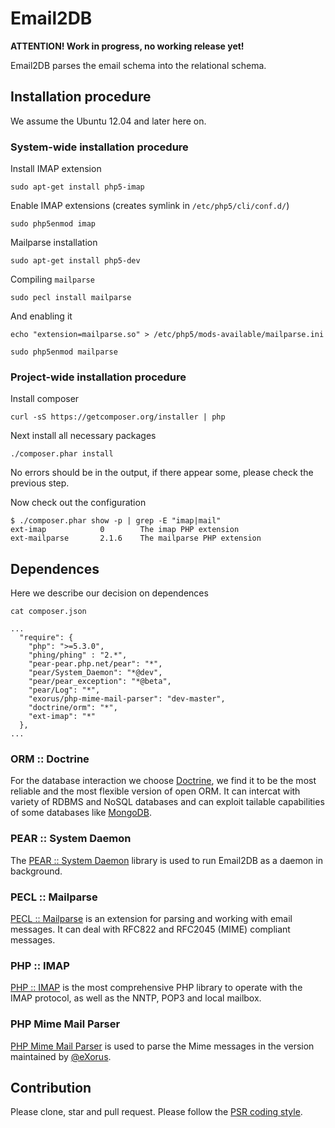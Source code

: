 # Email2DB

**ATTENTION! Work in progress, no working release yet!**

Email2DB parses the email schema into the relational schema.

## Installation procedure

We assume the Ubuntu 12.04 and later here on.

### System-wide installation procedure

Install IMAP extension

```
sudo apt-get install php5-imap
```

Enable IMAP extensions (creates symlink in `/etc/php5/cli/conf.d/`)

```
sudo php5enmod imap
```

Mailparse installation

```
sudo apt-get install php5-dev
```

Compiling `mailparse`

```
sudo pecl install mailparse
```

And enabling it

```
echo "extension=mailparse.so" > /etc/php5/mods-available/mailparse.ini
```

```
sudo php5enmod mailparse
```

### Project-wide installation procedure

Install composer

```
curl -sS https://getcomposer.org/installer | php
```

Next install all necessary packages

```
./composer.phar install
```

No errors should be in the output, if there appear some, please check the previous step.

Now check out the configuration

```
$ ./composer.phar show -p | grep -E "imap|mail"
ext-imap            0        The imap PHP extension
ext-mailparse       2.1.6    The mailparse PHP extension
```

## Dependences

Here we describe our decision on dependences

```
cat composer.json

...
  "require": {
    "php": ">=5.3.0",
    "phing/phing" : "2.*",
    "pear-pear.php.net/pear": "*",
    "pear/System_Daemon": "*@dev",
    "pear/pear_exception": "*@beta",
    "pear/Log": "*",
    "exorus/php-mime-mail-parser": "dev-master",
    "doctrine/orm": "*",
    "ext-imap": "*"
  },
...
```

### ORM :: Doctrine
For the database interaction we choose [Doctrine](http://doctrine-orm.readthedocs.org/), we find it to be the most reliable and the most flexible version of open ORM. 
It can intercat with variety of RDBMS and NoSQL databases and can exploit tailable capabilities of some databases like [MongoDB](https://github.com/doctrine/doctrine-mongodb-odm-tailable-cursor-bundle).

### PEAR :: System Daemon
The [PEAR :: System Daemon](http://pear.php.net/package/System_Daemon) library is used to run Email2DB as a daemon in background.

### PECL :: Mailparse
[PECL :: Mailparse](http://pecl.php.net/package/mailparse) is an extension for parsing and working with email messages. It can deal with RFC822 and RFC2045 (MIME) compliant messages.

### PHP :: IMAP
[PHP :: IMAP](http://php.net/manual/en/book.imap.php) is the most comprehensive PHP library to operate with the IMAP protocol, as well as the NNTP, POP3 and local mailbox.

### PHP Mime Mail Parser
[PHP Mime Mail Parser](https://code.google.com/p/php-mime-mail-parser/) is used to parse the Mime messages in the version maintained by [@eXorus](https://github.com/eXorus/php-mime-mail-parser).

## Contribution

Please clone, star and pull request. Please follow the [PSR coding style](https://github.com/php-fig/fig-standards/blob/master/accepted/PSR-4-autoloader-examples.md).
